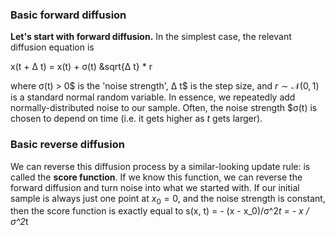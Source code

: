 ### Basic forward diffusion

**Let's start with forward diffusion.** In the simplest case, the relevant diffusion equation is


x(t + &Delta; t) = x(t) + &sigma;(t) &sqrt{&Delta; t} * r


where &sigma;(t) > 0$ is the 'noise strength', &Delta; t$ is the step size, and $r \sim \mathcal{N}(0, 1)$ is a standard normal random variable. In essence, we repeatedly add normally-distributed noise to our sample. Often, the noise strength $&sigma;(t) is chosen to depend on time (i.e. it gets higher as $t$ gets larger).

### Basic reverse diffusion

We can reverse this diffusion process by a similar-looking update rule:
is called the **score function**. If we know this function, we can reverse the forward diffusion and turn noise into what we started with.
If our initial sample is always just one point at $x_0 = 0$, and the noise strength is constant, then the score function is exactly equal to
s(x, t) = - (x - x_0)/&sigma;^2*t = - x / &sigma;^2*t
